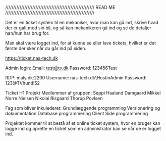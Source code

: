 //////////////////////////////////////////////////////// READ ME ////////////////////////////////////////////////////////

Det er en ticket system til en mekaniker, hvor man kan gå ind, skrive hvad der er galt med sin bil, og så kan mekanikeren gå ind og se de detaljer han/hun har brug for.

Man skal være logget ind, for at kunne se eller lave tickets, hvilket er det første der sker når du går ind på siden.

https://ticket.nas-tech.dk

Admin login:
Email: test@tv.dk
Password: 123456Test

RDP:
maly.dk:2200
Username: nas-tech.dk\HostinAdmin
Password: 123@TVhund!52

Ticket
H1 Projekt
Medlemmer af gruppen:
Seppi Haaland Damgaard
Mikkel Norre Nielsen
Nikolai Risgaard Thorup Povlsen

Fag som bliver inkulederet:
Grundlæggende programming
Versionering og dokumentation
Database programmering
Client Side programmering

Projektet kommer til at bestå af et online ticket system, hvor en bruger kan logge ind og oprette en ticket som en administrator kan se når de er logget ind.


